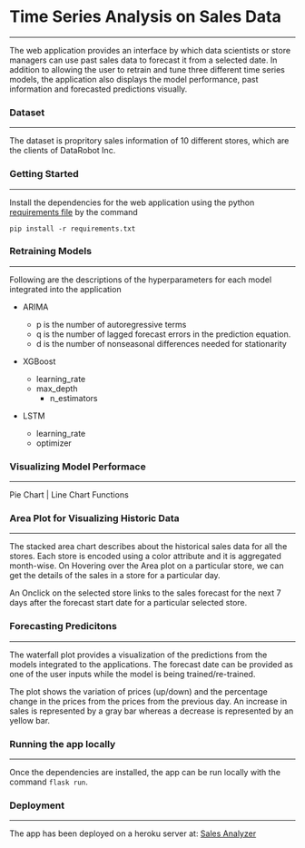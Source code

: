 # Time Series Analysis on Sales Data

---
The web application provides an interface by which data scientists or store managers can use past sales data to forecast it from a selected date. In addition to allowing the user to retrain and tune three different time series models, the application also displays the model performance, past information and forecasted predictions visually.


### Dataset
---
The dataset is propritory sales information of 10 different stores, which are the clients of DataRobot Inc.


### Getting Started
---
Install the dependencies for the web application using the python [requirements file](https://github.com/srjit/sales-time-series-analysis/blob/master/src/app/requirements.txt) by the command

```
pip install -r requirements.txt
```

### Retraining Models
---

Following are the descriptions of the hyperparameters for each model integrated into the application

- ARIMA

	* p is the number of autoregressive terms
	* q is the number of lagged forecast errors in the prediction equation.
	* d is the number of nonseasonal differences needed for stationarity
	
- XGBoost

	* learning_rate
	* max_depth
    	* n_estimators
  
- LSTM

	* learning_rate
	* optimizer

### Visualizing Model Performace
---

Pie Chart | Line Chart Functions
 
### Area Plot for Visualizing Historic Data
---

The stacked area chart describes about the historical sales data for all the stores. Each store is encoded using a color attribute and it is aggregated month-wise. On Hovering over the Area plot on a particular store, we can get the details of the sales in a store for a particular day.
	
An Onclick on the selected store links to the sales forecast for the next 7 days after the forecast start date for a particular selected store.
	
### Forecasting Predicitons
---

The waterfall plot provides a visualization of the predictions from the models integrated to the applications. The forecast date can be provided as one of the user inputs while the model is being trained/re-trained. 

The plot shows the variation of prices (up/down) and the percentage change in the prices from the prices from the previous day. An increase in sales is represented by a gray bar whereas a decrease is represented by an yellow bar.
 
### Running the app locally
---

Once the dependencies are installed, the app can be run locally with the command `flask run`. 

### Deployment
---

The app has been deployed on a heroku server at: [Sales Analyzer](https://sales-ts-forecast.herokuapp.com/)
